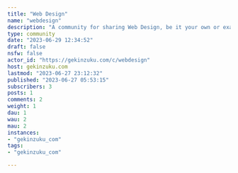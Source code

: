 ```yaml
---
title: "Web Design" 
name: "webdesign"
description: "A community for sharing Web Design, be it your own or examples you find interesting."
type: community
date: "2023-06-29 12:34:52"
draft: false
nsfw: false
actor_id: "https://gekinzuku.com/c/webdesign"
host: gekinzuku.com
lastmod: "2023-06-27 23:12:32"
published: "2023-06-27 05:53:15"
subscribers: 3
posts: 1
comments: 2
weight: 1
dau: 1
wau: 2
mau: 2
instances:
- "gekinzuku_com"
tags: 
- "gekinzuku_com"

---
```

